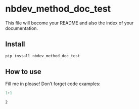 # nbdev_method_doc_test

<!-- WARNING: THIS FILE WAS AUTOGENERATED! DO NOT EDIT! -->

This file will become your README and also the index of your
documentation.

## Install

``` sh
pip install nbdev_method_doc_test
```

## How to use

Fill me in please! Don’t forget code examples:

``` python
1+1
```

    2
